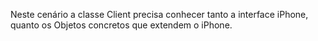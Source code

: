 Neste cenário a classe Client precisa conhecer tanto a interface iPhone, quanto os Objetos concretos que extendem o iPhone.
